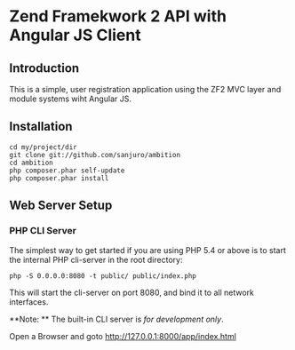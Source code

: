 Zend Framekwork 2 API with Angular JS Client
=======================

Introduction
------------
This is a simple, user registration application using the ZF2 MVC layer and module
systems wiht Angular JS. 

Installation
------------

    cd my/project/dir
    git clone git://github.com/sanjuro/ambition
    cd ambition
    php composer.phar self-update
    php composer.phar install


Web Server Setup
----------------

### PHP CLI Server

The simplest way to get started if you are using PHP 5.4 or above is to start the internal PHP cli-server in the root directory:

    php -S 0.0.0.0:8080 -t public/ public/index.php

This will start the cli-server on port 8080, and bind it to all network
interfaces.

**Note: ** The built-in CLI server is *for development only*.

Open a Browser and goto http://127.0.0.1:8000/app/index.html